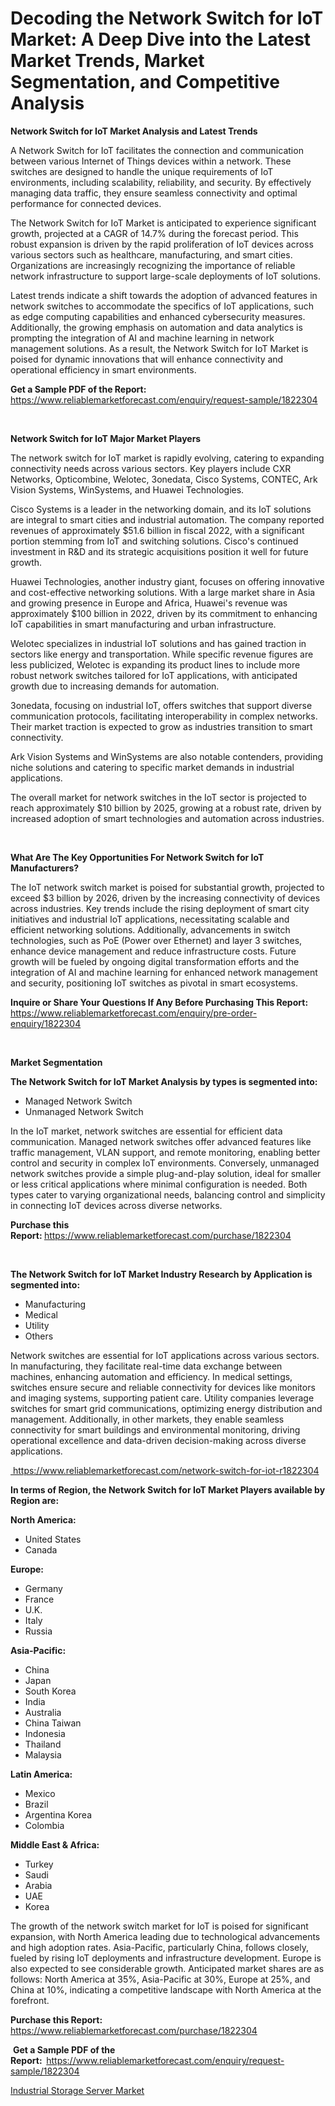 <p><h1>Decoding the Network Switch for IoT Market: A Deep Dive into the Latest Market Trends, Market Segmentation, and Competitive Analysis</h1></p><p><strong>Network Switch for IoT Market Analysis and Latest Trends</strong></p>
<p><p>A Network Switch for IoT facilitates the connection and communication between various Internet of Things devices within a network. These switches are designed to handle the unique requirements of IoT environments, including scalability, reliability, and security. By effectively managing data traffic, they ensure seamless connectivity and optimal performance for connected devices.</p><p>The Network Switch for IoT Market is anticipated to experience significant growth, projected at a CAGR of 14.7% during the forecast period. This robust expansion is driven by the rapid proliferation of IoT devices across various sectors such as healthcare, manufacturing, and smart cities. Organizations are increasingly recognizing the importance of reliable network infrastructure to support large-scale deployments of IoT solutions.</p><p>Latest trends indicate a shift towards the adoption of advanced features in network switches to accommodate the specifics of IoT applications, such as edge computing capabilities and enhanced cybersecurity measures. Additionally, the growing emphasis on automation and data analytics is prompting the integration of AI and machine learning in network management solutions. As a result, the Network Switch for IoT Market is poised for dynamic innovations that will enhance connectivity and operational efficiency in smart environments.</p></p>
<p><strong>Get a Sample PDF of the Report:&nbsp;</strong> <a href="https://www.reliablemarketforecast.com/enquiry/request-sample/1822304?utm_campaign=1169&utm_medium=2&utm_source=Github&utm_content=ia&utm_term=15022025&utm_id=network-switch-for-iot">https://www.reliablemarketforecast.com/enquiry/request-sample/1822304</a></p>
<p>&nbsp;</p>
<p><strong>Network Switch for IoT Major Market Players</strong></p>
<p><p>The network switch for IoT market is rapidly evolving, catering to expanding connectivity needs across various sectors. Key players include CXR Networks, Opticombine, Welotec, 3onedata, Cisco Systems, CONTEC, Ark Vision Systems, WinSystems, and Huawei Technologies.</p><p>Cisco Systems is a leader in the networking domain, and its IoT solutions are integral to smart cities and industrial automation. The company reported revenues of approximately $51.6 billion in fiscal 2022, with a significant portion stemming from IoT and switching solutions. Cisco's continued investment in R&D and its strategic acquisitions position it well for future growth.</p><p>Huawei Technologies, another industry giant, focuses on offering innovative and cost-effective networking solutions. With a large market share in Asia and growing presence in Europe and Africa, Huawei's revenue was approximately $100 billion in 2022, driven by its commitment to enhancing IoT capabilities in smart manufacturing and urban infrastructure.</p><p>Welotec specializes in industrial IoT solutions and has gained traction in sectors like energy and transportation. While specific revenue figures are less publicized, Welotec is expanding its product lines to include more robust network switches tailored for IoT applications, with anticipated growth due to increasing demands for automation.</p><p>3onedata, focusing on industrial IoT, offers switches that support diverse communication protocols, facilitating interoperability in complex networks. Their market traction is expected to grow as industries transition to smart connectivity.</p><p>Ark Vision Systems and WinSystems are also notable contenders, providing niche solutions and catering to specific market demands in industrial applications.</p><p>The overall market for network switches in the IoT sector is projected to reach approximately $10 billion by 2025, growing at a robust rate, driven by increased adoption of smart technologies and automation across industries.</p></p>
<p>&nbsp;</p>
<p><strong>What Are The Key Opportunities For Network Switch for IoT Manufacturers?</strong></p>
<p><p>The IoT network switch market is poised for substantial growth, projected to exceed $3 billion by 2026, driven by the increasing connectivity of devices across industries. Key trends include the rising deployment of smart city initiatives and industrial IoT applications, necessitating scalable and efficient networking solutions. Additionally, advancements in switch technologies, such as PoE (Power over Ethernet) and layer 3 switches, enhance device management and reduce infrastructure costs. Future growth will be fueled by ongoing digital transformation efforts and the integration of AI and machine learning for enhanced network management and security, positioning IoT switches as pivotal in smart ecosystems.</p></p>
<p><strong>Inquire or Share Your Questions If Any Before Purchasing This Report:</strong> <a href="https://www.reliablemarketforecast.com/enquiry/pre-order-enquiry/1822304?utm_campaign=1169&utm_medium=2&utm_source=Github&utm_content=ia&utm_term=15022025&utm_id=network-switch-for-iot">https://www.reliablemarketforecast.com/enquiry/pre-order-enquiry/1822304</a></p>
<p>&nbsp;</p>
<p><strong>Market Segmentation</strong></p>
<p><strong>The Network Switch for IoT Market Analysis by types is segmented into:</strong></p>
<p><ul><li>Managed Network Switch</li><li>Unmanaged Network Switch</li></ul></p>
<p><p>In the IoT market, network switches are essential for efficient data communication. Managed network switches offer advanced features like traffic management, VLAN support, and remote monitoring, enabling better control and security in complex IoT environments. Conversely, unmanaged network switches provide a simple plug-and-play solution, ideal for smaller or less critical applications where minimal configuration is needed. Both types cater to varying organizational needs, balancing control and simplicity in connecting IoT devices across diverse networks.</p></p>
<p><strong>Purchase this Report:&nbsp;</strong><a href="https://www.reliablemarketforecast.com/purchase/1822304?utm_campaign=1169&utm_medium=2&utm_source=Github&utm_content=ia&utm_term=15022025&utm_id=network-switch-for-iot">https://www.reliablemarketforecast.com/purchase/1822304</a></p>
<p>&nbsp;</p>
<p><strong>The Network Switch for IoT Market Industry Research by Application is segmented into:</strong></p>
<p><ul><li>Manufacturing</li><li>Medical</li><li>Utility</li><li>Others</li></ul></p>
<p><p>Network switches are essential for IoT applications across various sectors. In manufacturing, they facilitate real-time data exchange between machines, enhancing automation and efficiency. In medical settings, switches ensure secure and reliable connectivity for devices like monitors and imaging systems, supporting patient care. Utility companies leverage switches for smart grid communications, optimizing energy distribution and management. Additionally, in other markets, they enable seamless connectivity for smart buildings and environmental monitoring, driving operational excellence and data-driven decision-making across diverse applications.</p></p>
<p><a href="https://www.reliablemarketforecast.com/network-switch-for-iot-r1822304?utm_campaign=1169&utm_medium=2&utm_source=Github&utm_content=ia&utm_term=15022025&utm_id=network-switch-for-iot">&nbsp;https://www.reliablemarketforecast.com/network-switch-for-iot-r1822304</a></p>
<p><strong>In terms of Region, the Network Switch for IoT Market Players available by Region are:</strong></p>
<p>
    <p> <strong> North America: </strong>
        <ul>
            <li>United States</li>
            <li>Canada</li>
        </ul>
        </p> 
    <p> <strong> Europe: </strong>
        <ul>
            <li>Germany</li>
            <li>France</li>
            <li>U.K.</li>
            <li>Italy</li>
            <li>Russia</li>
        </ul>
        </p> 
    <p> <strong> Asia-Pacific: </strong>
        <ul>
            <li>China</li>
            <li>Japan</li>
            <li>South Korea</li>
            <li>India</li>
            <li>Australia</li>
            <li>China Taiwan</li>
            <li>Indonesia</li>
            <li>Thailand</li>
            <li>Malaysia</li>
        </ul>
        </p> 
    <p> <strong> Latin America: </strong>
        <ul>
            <li>Mexico</li>
            <li>Brazil</li>
            <li>Argentina Korea</li>
            <li>Colombia</li>
        </ul>
        </p> 
    <p> <strong> Middle East & Africa: </strong>
        <ul>
            <li>Turkey</li>
            <li>Saudi</li>
            <li>Arabia</li>
            <li>UAE</li>
            <li>Korea</li>
        </ul>
    </p>
    </p>
<p><p>The growth of the network switch market for IoT is poised for significant expansion, with North America leading due to technological advancements and high adoption rates. Asia-Pacific, particularly China, follows closely, fueled by rising IoT deployments and infrastructure development. Europe is also expected to see considerable growth. Anticipated market shares are as follows: North America at 35%, Asia-Pacific at 30%, Europe at 25%, and China at 10%, indicating a competitive landscape with North America at the forefront.</p></p>
<p><strong>Purchase this Report: </strong><a href="https://www.reliablemarketforecast.com/purchase/1822304?utm_campaign=1169&utm_medium=2&utm_source=Github&utm_content=ia&utm_term=15022025&utm_id=network-switch-for-iot">https://www.reliablemarketforecast.com/purchase/1822304</a></p>
<p>&nbsp;<strong>Get a Sample PDF of the Report:&nbsp;&nbsp;</strong><a href="https://www.reliablemarketforecast.com/enquiry/request-sample/1822304?utm_campaign=1169&utm_medium=2&utm_source=Github&utm_content=ia&utm_term=15022025&utm_id=network-switch-for-iot">https://www.reliablemarketforecast.com/enquiry/request-sample/1822304</a></p>
<p><strong></strong></p>
<p><p><a href="https://github.com/pizolina/Market-Research-Report-List-7/blob/main/industrial-storage-server-market.md?utm_campaign=1169&utm_medium=2&utm_source=Github&utm_content=ia&utm_term=15022025&utm_id=network-switch-for-iot">Industrial Storage Server Market</a></p></p>